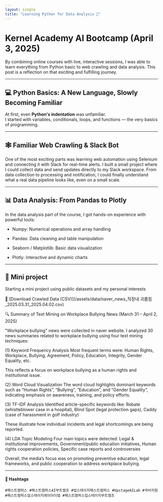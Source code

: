 ```yaml
---
layout: single
title: "Learning Python for Data Analysis 🌱"
---
```


# Kernel Academy AI Bootcamp (April 3, 2025)

By combining online courses with live, interactive sessions, I was able to learn everything from Python basic to web crawling and data analysis. 
This post is a reflection on that exciting and fulfilling journey.

---

## 💻 Python Basics: A New Language, Slowly Becoming Familiar 

At first, even **Python's indentation** was unfamiliar.  
I started with variables, conditionals, loops, and functions — the very basics of programming.


---

## 🕸  Familiar Web Crawling & Slack Bot

One of the most exciting parts was learning web automation using Selenium and connecting it with Slack for real-time alerts.
I built a small project where I could collect data and send updates directly to my Slack workspace.
From data collection to processing and notification, I could finally understand what a real data pipeline looks like, even on a small scale.

---

## 📊 Data Analysis: From Pandas to Plotly
In the data analysis part of the course, I got hands-on experience with powerful tools:

- Numpy: Numerical operations and array handling

- Pandas: Data cleaning and table manipulation

- Seaborn / Matplotlib: Basic data visualization

- Plotly: Interactive and dynamic charts


---

## 🌱 Mini project

Starting a mini project using public datasets and my personal interests

📓 [Download Crawled Data (CSV)](/assets/data/naver_news_직장내 괴롭힘_2025.03.31_2025.04.02.csv)  

🔍 Summary of Text Mining on Workplace Bullying News (March 31 – April 2, 2025)

"Workplace bullying" news were collected in naver website. I analyzed 30 news summaries related to workplace bullying using four text mining techniques:

(1) Keyword Frequency Analysis
Most frequent terms were: Human Rights, Workplace, Bullying, Agreement, Policy, Education, Integrity, Gender Equality, etc.

This reflects a focus on workplace bullying as a human rights and institutional issue.

(2) Word Cloud Visualization
The word cloud highlights dominant keywords such as “Human Rights”, “Bullying”, “Education”, and “Gender Equality”, indicating emphasis on awareness, training, and policy efforts.

(3) TF-IDF Analysis
Identified article-specific keywords like: Rebate (whistleblower case in a hospital), Blind Spot (legal protection gaps), Caddy (case of harassment in golf industry)

These illustrate how individual incidents and legal shortcomings are being reported.

(4) LDA Topic Modeling
Four main topics were detected: Legal & institutional improvements, Government/public education initiatives, Human rights cooperation policies, Specific case reports and controversies

Overall, the media’s focus was on promoting preventive education, legal frameworks, and public cooperation to address workplace bullying.

---

#### 🔖 Hashtags  
`#패스트캠퍼스 #패스트캠퍼스AI부트캠프 #업스테이지패스트캠퍼스 #UpstageAILab #국비지원 #패스트캠퍼스업스테이지에이아이랩 #패스트캠퍼스업스테이지부트캠프`
